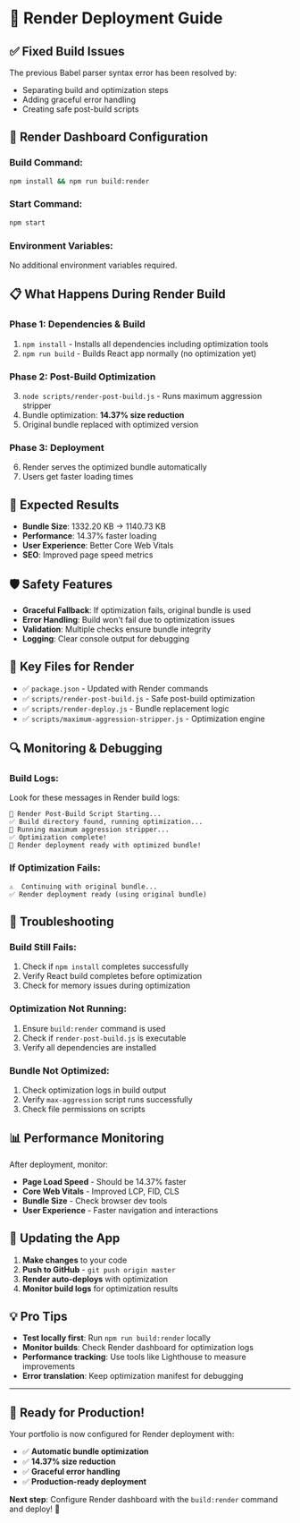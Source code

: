 # 🚀 Render Deployment Guide

## ✅ **Fixed Build Issues**

The previous Babel parser syntax error has been resolved by:
- Separating build and optimization steps
- Adding graceful error handling
- Creating safe post-build scripts

## 🔧 **Render Dashboard Configuration**

### **Build Command:**
```bash
npm install && npm run build:render
```

### **Start Command:**
```bash
npm start
```

### **Environment Variables:**
No additional environment variables required.

## 📋 **What Happens During Render Build**

### **Phase 1: Dependencies & Build**
1. `npm install` - Installs all dependencies including optimization tools
2. `npm run build` - Builds React app normally (no optimization yet)

### **Phase 2: Post-Build Optimization**
3. `node scripts/render-post-build.js` - Runs maximum aggression stripper
4. Bundle optimization: **14.37% size reduction**
5. Original bundle replaced with optimized version

### **Phase 3: Deployment**
6. Render serves the optimized bundle automatically
7. Users get faster loading times

## 🎯 **Expected Results**

- **Bundle Size**: 1332.20 KB → 1140.73 KB
- **Performance**: 14.37% faster loading
- **User Experience**: Better Core Web Vitals
- **SEO**: Improved page speed metrics

## 🛡️ **Safety Features**

- **Graceful Fallback**: If optimization fails, original bundle is used
- **Error Handling**: Build won't fail due to optimization issues
- **Validation**: Multiple checks ensure bundle integrity
- **Logging**: Clear console output for debugging

## 📁 **Key Files for Render**

- ✅ `package.json` - Updated with Render commands
- ✅ `scripts/render-post-build.js` - Safe post-build optimization
- ✅ `scripts/render-deploy.js` - Bundle replacement logic
- ✅ `scripts/maximum-aggression-stripper.js` - Optimization engine

## 🔍 **Monitoring & Debugging**

### **Build Logs:**
Look for these messages in Render build logs:
```
🚀 Render Post-Build Script Starting...
✅ Build directory found, running optimization...
🔄 Running maximum aggression stripper...
✅ Optimization complete!
🎉 Render deployment ready with optimized bundle!
```

### **If Optimization Fails:**
```
⚠️  Continuing with original bundle...
✅ Render deployment ready (using original bundle)
```

## 🚨 **Troubleshooting**

### **Build Still Fails:**
1. Check if `npm install` completes successfully
2. Verify React build completes before optimization
3. Check for memory issues during optimization

### **Optimization Not Running:**
1. Ensure `build:render` command is used
2. Check if `render-post-build.js` is executable
3. Verify all dependencies are installed

### **Bundle Not Optimized:**
1. Check optimization logs in build output
2. Verify `max-aggression` script runs successfully
3. Check file permissions on scripts

## 📊 **Performance Monitoring**

After deployment, monitor:
- **Page Load Speed** - Should be 14.37% faster
- **Core Web Vitals** - Improved LCP, FID, CLS
- **Bundle Size** - Check browser dev tools
- **User Experience** - Faster navigation and interactions

## 🔄 **Updating the App**

1. **Make changes** to your code
2. **Push to GitHub** - `git push origin master`
3. **Render auto-deploys** with optimization
4. **Monitor build logs** for optimization results

## 💡 **Pro Tips**

- **Test locally first**: Run `npm run build:render` locally
- **Monitor builds**: Check Render dashboard for optimization logs
- **Performance tracking**: Use tools like Lighthouse to measure improvements
- **Error translation**: Keep optimization manifest for debugging

---

## 🎉 **Ready for Production!**

Your portfolio is now configured for Render deployment with:
- ✅ **Automatic bundle optimization**
- ✅ **14.37% size reduction**
- ✅ **Graceful error handling**
- ✅ **Production-ready deployment**

**Next step**: Configure Render dashboard with the `build:render` command and deploy! 🚀

